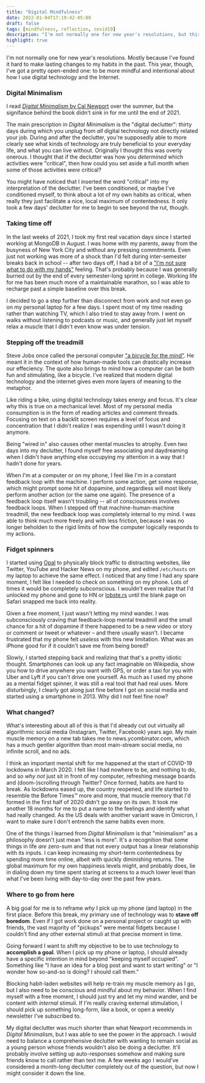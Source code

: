 ```yaml
---
title: "Digital Mindfulness"
date: 2022-01-04T17:19:42-05:00
draft: false
tags: [mindfulness, reflection, covid19]
description: "I'm not normally one for new year's resolutions, but this year I'm trying to be more mindful and intentional about how I use digital technology and the Internet."
highlight: true
---
```


I'm not normally one for new year's resolutions. Mostly because I've found it hard to make lasting changes to my habits in the past. This year, though, I've got a pretty open-ended one: to be more mindful and intentional about how I use digital technology and the Internet.<!--more-->

### Digital Minimalism

I read [_Digital Minimalism_ by Cal Newport](https://www.calnewport.com/books/digital-minimalism/) over the summer, but the signifance behind the book didn't sink in for me until the end of 2021.

The main prescription in _Digital Minimalism_ is the "digital declutter": thirty days during which you unplug from _all_ digital technology not directly related your job. During and after the declutter, you're supposedly able to more clearly see what kinds of technology are truly beneficial to your everyday life, and what you can live without. Originally I thought this was overly onerous. I thought that if the declutter was how you _determined_ which activities were "critical", then how could you set aside a full month when some of those activities _were_ critical?

You might have noticed that I inserted the word "critical" into my interpretation of the declutter. I've been conditioned, or maybe I've conditioned myself, to think about a lot of my own habits as critical, when really they just facilitate a nice, local maximum of contentedness. It only took a few days' declutter for me to begin to see beyond the rut, though.

### Taking time off

In the last weeks of 2021, I took my first real vacation days since I started working at MongoDB in August. I was home with my parents, away from the busyness of New York City and without any pressing commitments. Even just not working was more of a shock than I'd felt during inter-semester breaks back in school -- after two days off, I had a bit of a ["I'm not sure what to do with my hands"](https://giphy.com/gifs/ftXmTBgSnsJ8c) feeling. That's probably because I was generally burned out by the end of every semester-long sprint in college. Working life for me has been much more of a maintainable marathon, so I was able to recharge past a simple baseline over this break.

I decided to go a step further than disconnect from work and not even go on my personal laptop for a few days. I spent most of my time reading rather than watching TV, which I also tried to stay away from. I went on walks without listening to podcasts or music, and generally just let myself relax a muscle that I didn't even know was under tension.

### Stepping off the treadmill

Steve Jobs once called the personal computer ["a bicycle for the mind"](https://www.youtube.com/watch?v=KmuP8gsgWb8). He meant it in the context of how human-made tools can drastically increase our effeciency. The quote also brings to mind how a computer can be both fun and stimulating, like a bicycle. I've realized that modern digital technology and the internet gives even more layers of meaning to the metaphor.

Like riding a bike, using digital technology takes energy and focus. It's clear why this is true on a mechanical level. Most of my personal media consumption is in the form of reading articles and comment threads. Focusing on text on a backlit screen requires a level of focus and concentration that I didn't realize I was expending until I wasn't doing it anymore.

Being "wired in" also causes other mental muscles to atrophy. Even two days into my declutter, I found myself free associating and daydreaming when I didn't have anything else occupying my attention in a way that I hadn't done for years.

When I'm at a computer or on my phone, I feel like I'm in a constant feedback loop with the machine. I perform some action, get some response, which might prompt some hit of dopamine, and regardless will most likely perform another action (or the same one again). The presence of a feedback loop itself wasn't troubling -- all of consciousness involves feedback loops. When I stepped off that machine-human-machine treadmill, the new feedback loop was completely internal to my mind. I was able to think much more freely and with less friction, because I was no longer beholden to the rigid limits of how the computer logically responds to my actions.

### Fidget spinners

I started using [Opal](https://www.opal.so) to physically block traffic to distracting websites, like Twitter, YouTube and Hacker News on my phone, and edited `/etc/hosts` on my laptop to achieve the same effect. I noticed that any time I had any spare moment, I felt like I needed to check on something on my phone. Lots of times it would be completely subconscious. I wouldn't even realize that I'd unlocked my phone and gone to HN or [lobste.rs](https://lobste.rs) until the blank page on Safari snapped me back into reality.

Given a free moment, I just wasn't letting my mind wander. I was subconsciously craving that feedback-loop mental treadmill and the small chance for a hit of dopamine if there happened to be a new video or story or comment or tweet or whatever – and there usually wasn't. I became frustrated that my phone felt _useless_ with this new limitation. What was an iPhone good for if it couldn't save me from being bored?

Slowly, I started stepping back and realizing that that's a pretty idiotic thought. Smartphones can look up any fact imaginable on Wikipedia, show you how to drive anywhere you want with GPS, or order a taxi for you with Uber and Lyft if you can't drive one yourself. As much as I used my phone as a mental fidget spinner, it was still a real tool that had real uses. More disturbingly, I clearly got along just fine before I got on social media and started using a smartphone in 2013. Why did I not feel fine now?

### What changed?

What's interesting about all of this is that I'd already cut out virtually all algorithmic social media (Instagram, Twitter, Facebook) years ago. My main muscle memory on a new tab takes me to news.ycombinator.com, which has a much gentler algorithm than most main-stream social media, no infinite scroll, and no ads.

I think an important mental shift for me happened at the start of COVID-19 lockdowns in March 2020. I felt like I had nowhere to be, and nothing to do, and so _why not_ just sit in front of my computer, refreshing message boards and (doom-)scrolling through Twitter? Once formed, habits are hard to break. As lockdowns eased up, the country reopened, and life started to resemble the Before Times™ more and more, that muscle memory that I'd formed in the first half of 2020 didn't go away on its own. It took me another 18 months for me to put a name to the feelings and identify what had really changed. As the US deals with another variant wave in Omicron, I want to make sure I don't entrench the same habits even more.

One of the things I learned from _Digital Minimalism_ is that "minimalism" as a philosophy doesn't just mean "less is more". It's a recognition that some things in life _are_ zero-sum and that not every output has a linear relationship with its inputs. I can keep increasing my short-term contentedness by spending more time online, albeit with quickly diminishing returns. The global maximum for my own happiness levels might, and probably does, lie in dialing down my time spent staring at screens to a much lower level than what I've been living with day-to-day over the past few years.

### Where to go from here

A big goal for me is to reframe _why_ I pick up my phone (and laptop) in the first place. Before this break, my primary use of technology was to **stave off boredom**. Even if I got work done on a personal project or caught up with friends, the vast majority of "pickups" were mental fidgets because I couldn't find any other external stimuli at that precise moment in time.

Going forward I want to shift my objective to be to use technology to **accomplish a goal**. When I pick up my phone or laptop, I should already have a specific intention in mind beyond "keeping myself occupied". Something like "I have an idea for a blog post and want to start writing" or "I wonder how so-and-so is doing? I should call them."

Blocking habit-laden websites will help re-train my muscle memory as I go, but I also need to be conscious and mindful about my behavior. When I find myself with a free moment, I should just try and let my mind wander, and be content with _internal_ stimuli. If I'm really craving external stimulation, I should pick up something long-form, like a book, or open a weekly newsletter I've subscribed to.

My digital declutter was much shorter than what Newport recommends in _Digital Minimalism_, but I was able to see the power in the approach. I would need to balance a comprehensive declutter with wanting to remain social as a young person whose friends wouldn't also be doing a declutter. It'll probably involve setting up auto-responses somehow and making sure friends know to call rather than text me. A few weeks ago I would've considered a month-long declutter completely out of the question, but now I might consider it down the line.
